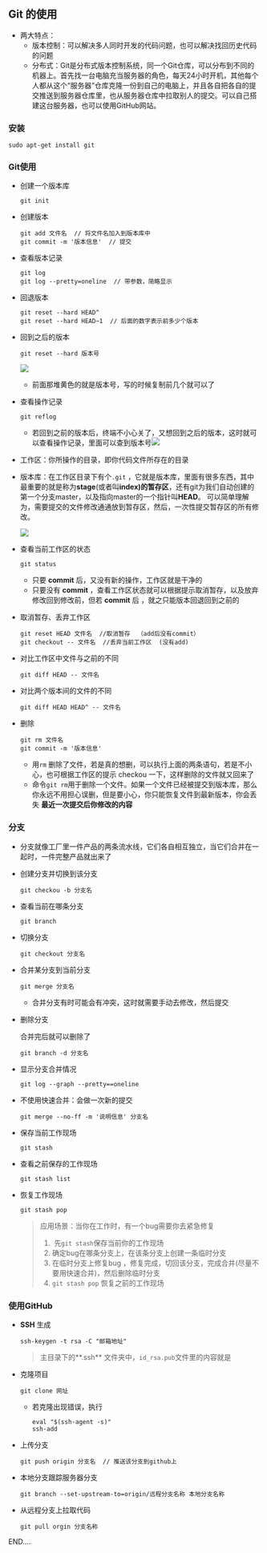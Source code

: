 ## Git 的使用

* 两大特点：
  * 版本控制：可以解决多人同时开发的代码问题，也可以解决找回历史代码的问题
  * 分布式：Git是分布式版本控制系统，同一个Git仓库，可以分布到不同的机器上。首先找一台电脑充当服务器的角色，每天24小时开机，其他每个人都从这个“服务器”仓库克隆一份到自己的电脑上，并且各自把各自的提交推送到服务器仓库里，也从服务器仓库中拉取别人的提交。可以自己搭建这台服务器，也可以使用GitHub网站。

### 安装

```shell
sudo apt-get install git
```

### Git使用

* 创建一个版本库

  ```shell
  git init
  ```

* 创建版本

  ```shell
  git add 文件名  // 将文件名加入到版本库中
  git commit -m '版本信息'  // 提交
  ```

* 查看版本记录

  ```
  git log
  git log --pretty=oneline  // 带参数，简略显示
  ```

* 回退版本

  ```shell
  git reset --hard HEAD^
  git reset --hard HEAD~1  // 后面的数字表示前多少个版本
  ```

* 回到之后的版本

  ```shell
  git reset --hard 版本号
  ```

  ![](/home/fxh/图片/git/git版本号.png)

  * 前面那堆黄色的就是版本号，写的时候复制前几个就可以了

* 查看操作记录

  ```shell
  git reflog
  ```

  * 若回到之前的版本后，终端不小心关了，又想回到之后的版本，这时就可以查看操作记录，里面可以查到版本号![](/home/fxh/图片/git/操作记录.png)

* 工作区：你所操作的目录，即你代码文件所存在的目录

* 版本库：在工作区目录下有个`.git` ，它就是版本库，里面有很多东西，其中最重要的就是称为**stage**(或者叫**index)**的**暂存区**，还有git为我们自动创建的第一个分支master，以及指向master的一个指针叫**HEAD**。
  可以简单理解为，需要提交的文件修改通通放到暂存区，然后，一次性提交暂存区的所有修改。

  ![](/home/fxh/图片/git/git.png)

* 查看当前工作区的状态

  ```shell
  git status
  ```

  * 只要 **commit** 后，又没有新的操作，工作区就是干净的
  * 只要没有 **commit** ，查看工作区状态就可以根据提示取消暂存，以及放弃修改回到修改前，但若 **commit** 后 ，就之只能版本回退回到之前的

* 取消暂存、丢弃工作区

  ```shell
  git reset HEAD 文件名  //取消暂存  （add后没有commit）
  git checkout -- 文件名  //丢弃当前工作区  (没有add)
  ```

* 对比工作区中文件与之前的不同

  ```shell
  git diff HEAD -- 文件名
  ```

* 对比两个版本间的文件的不同

  ```shell
  git diff HEAD HEAD^ -- 文件名
  ```

* 删除

  ```shell
  git rm 文件名
  git commit -m '版本信息'
  ```

  * 用`rm` 删除了文件，若是真的想删，可以执行上面的两条语句，若是不小心，也可根据工作区的提示 checkou 一下，这样删除的文件就又回来了
  * 命令`git rm`用于删除一个文件。如果一个文件已经被提交到版本库，那么你永远不用担心误删，但是要小心，你只能恢复文件到最新版本，你会丢失 **最近一次提交后你修改的内容**

### 分支

* 分支就像工厂里一件产品的两条流水线，它们各自相互独立，当它们合并在一起时，一件完整产品就出来了

* 创建分支并切换到该分支

  ```shell
  git checkou -b 分支名
  ```

* 查看当前在哪条分支

  ```shell
  git branch
  ```

* 切换分支

  ```shell
  git checkout 分支名
  ```

* 合并某分支到当前分支

  ```shell
  git merge 分支名
  ```

  * 合并分支有时可能会有冲突，这时就需要手动去修改，然后提交

* 删除分支

  合并完后就可以删除了

  ```shell
  git branch -d 分支名
  ```

* 显示分支合并情况

  ```shell
  git log --graph --pretty==oneline
  ```

* 不使用快速合并：会做一次新的提交

  ```shell
  git merge --no-ff -m '说明信息' 分支名
  ```

* 保存当前工作现场

  ```shell
  git stash
  ```

* 查看之前保存的工作现场

  ```shell
  git stash list
  ```

* 恢复工作现场

  ```shell
  git stash pop
  ```

  > 应用场景：当你在工作时，有一个bug需要你去紧急修复
  >
  > 1. ​	先`git stash`保存当前你的工作现场
  > 2. 确定bug在哪条分支上，在该条分支上创建一条临时分支
  > 3. 在临时分支上修复bug ，修复完成，切回该分支，完成合并(尽量不要用快速合并)，然后删除临时分支
  > 4. `git stash pop` 恢复之前的工作现场

### 使用GitHub

* **SSH** 生成

  ```shell
  ssh-keygen -t rsa -C "邮箱地址"
  ```

  > 主目录下的**.ssh** 文件夹中，`id_rsa.pub`文件里的内容就是

* 克隆项目

  ```shell
  git clone 网址
  ```

  * 若克隆出现错误，执行

    ```shell
    eval "$(ssh-agent -s)"
    ssh-add
    ```

* 上传分支

  ```shell
  git push origin 分支名  // 推送该分支到github上
  ```

* 本地分支跟踪服务器分支

  ```shell
  git branch --set-upstream-to=origin/远程分支名称 本地分支名称
  ```

* 从远程分支上拉取代码

  ```shell
  git pull orgin 分支名称
  ```

  

END....